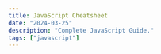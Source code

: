 ```yaml
---
title: JavaScript Cheatsheet
date: "2024-03-25"
description: "Complete JavaScript Guide."
tags: ["javascript"]
---
```

